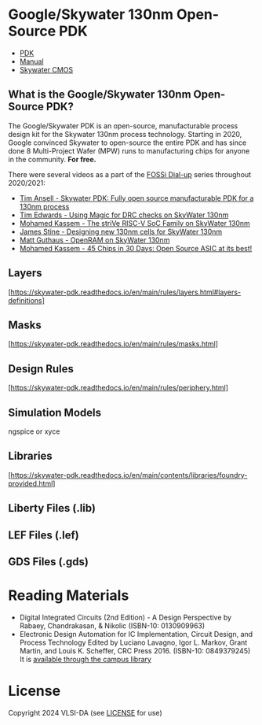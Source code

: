 # Google/Skywater 130nm Open-Source PDK

* [PDK](https://github.com/google/skywater-pdk)
* [Manual](https://skywater-pdk.readthedocs.io/en/main/)
* [Skywater CMOS](https://www.skywatertechnology.com/cmos/)

## What is the Google/Skywater 130nm Open-Source PDK?

The Google/Skywater PDK is an open-source, manufacturable process design kit
for the Skywater 130nm process technology. Starting in 2020, Google convinced
Skywater to open-source the entire PDK and has since done 8 Multi-Project Wafer
(MPW) runs to manufacturing chips for anyone in the community. **For free.**

There were several videos as a part of the [FOSSi
Dial-up](https://www.fossi-foundation.org/dial-up/) series throughout
2020/2021:

* [Tim Ansell - Skywater PDK: Fully open source manufacturable PDK for a 130nm process](https://www.youtube.com/watch?v=EczW2IWdnOM&ab_channel=FOSSiFoundation)
* [Tim Edwards - Using Magic for DRC checks on SkyWater 130nm](https://www.youtube.com/watch?v=eGucgfc_zbQ&ab_channel=FOSSiFoundation)
* [Mohamed Kassem - The striVe RISC-V SoC Family on SkyWater 130nm](https://www.youtube.com/watch?v=HvWveK2fZt0&t=210s&ab_channel=FOSSiFoundation)
* [James Stine - Designing new 130nm cells for SkyWater 130nm](https://www.youtube.com/watch?v=Svus4uQ_CAA&t=1170s&ab_channel=FOSSiFoundation)
* [Matt Guthaus - OpenRAM on SkyWater 130nm](https://www.youtube.com/watch?v=9Lw83kFtnc4&ab_channel=FOSSiFoundation)
* [Mohamed Kassem - 45 Chips in 30 Days: Open Source ASIC at its best!](https://www.youtube.com/watch?v=qlBzE27at6M&ab_channel=FOSSiFoundation)


## Layers

[https://skywater-pdk.readthedocs.io/en/main/rules/layers.html#layers-definitions]

## Masks

[https://skywater-pdk.readthedocs.io/en/main/rules/masks.html]

## Design Rules

[https://skywater-pdk.readthedocs.io/en/main/rules/periphery.html]

## Simulation Models

ngspice or xyce

## Libraries

[https://skywater-pdk.readthedocs.io/en/main/contents/libraries/foundry-provided.html]

## Liberty Files (.lib)

## LEF Files (.lef)

## GDS Files (.gds)

# Reading Materials

- Digital Integrated Circuits (2nd Edition) - A Design Perspective by Rabaey, Chandrakasan, & Nikolic (ISBN-10: 0130909963) 
- Electronic Design Automation for IC Implementation, Circuit Design, and Process Technology Edited by Luciano Lavagno, Igor L. Markov, Grant Martin, and Louis K. Scheffer, CRC Press 2016. (ISBN-10: 0849379245) It is [available through the campus library](https://ucsc.primo.exlibrisgroup.com/permalink/01CDL_SCR_INST/gfkjds/informaworld_s10_1201_9781315215112_version2) 
  
# License

Copyright 2024 VLSI-DA (see [LICENSE](LICENSE) for use)
